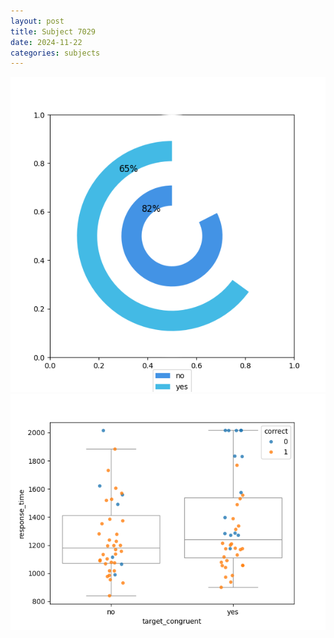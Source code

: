 ```yaml
---
layout: post
title: Subject 7029
date: 2024-11-22
categories: subjects
---
```


![](data/7029/run-7/7029_accuracy_target_congruence.png)
![](data/7029/run-7/7029_rt_congruence.png)
